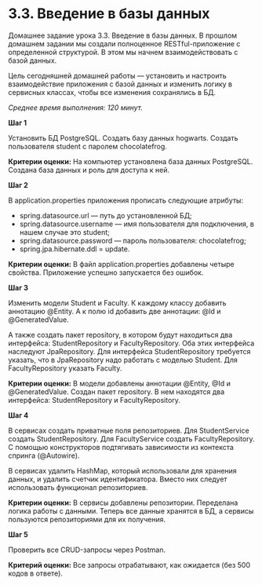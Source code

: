 # 3.3. Введение в базы данных

Домашнее задание урока 3.3. Введение в базы данных.
В прошлом домашнем задании мы создали полноценное RESTful-приложение с определенной структурой. В этом мы начнем взаимодействовать с базой данных.

Цель сегодняшней домашней работы — установить и настроить взаимодействие приложения с базой данных и изменить логику в сервисных классах, чтобы все изменения сохранялись в БД.

*Среднее время выполнения: 120 минут.*


**Шаг 1**

Установить БД PostgreSQL. Создать базу данных hogwarts. Создать пользователя student с паролем chocolatefrog.

**Критерии оценки:** На компьютер установлена база данных PostgreSQL. Создана база данных и роль для доступа к ней.


**Шаг 2**

В application.properties приложения прописать следующие атрибуты:

- spring.datasource.url — путь до установленной БД;
- spring.datasource.username — имя пользователя для подключения, в нашем случае это student;
- spring.datasource.password — пароль пользователя: chocolatefrog;
- spring.jpa.hibernate.ddl = update.

**Критерии оценки:** В файл application.properties добавлены четыре свойства. Приложение успешно запускается без ошибок.

**Шаг 3**

Изменить модели Student и Faculty. К каждому классу добавить аннотацию @Entity. А к полю id добавить две аннотации: @Id и @GeneratedValue.

А также создать пакет repository, в котором будут находиться два интерфейса: StudentRepository и FacultyRepository. Оба этих интерфейса наследуют JpaRepository. Для интерфейса StudentRepository требуется указать, что в JpaRepository надо работать с моделью Student. Для FacultyRepository указать Faculty.

**Критерии оценки:** В модели добавлены аннотации @Entity, @Id и @GeneratedValue. Создан пакет repository. В нем находятся два интерфейса: StudentRepository и FacultyRepository.


**Шаг 4**

В сервисах создать приватные поля репозиториев. Для StudentService создать StudentRepository. Для FacultyService создать FacultyRepository. С помощью конструкторов подтягивать зависимости из контекста спринга (@Autowire).

В сервисах удалить HashMap, который использовали для хранения данных, и удалить счетчик идентификатора. Вместо них следует использовать функционал репозиториев.

**Критерии оценки:** В сервисы добавлены репозитории. Переделана логика работы с данными. Теперь все данные хранятся в БД, а сервисы пользуются репозиториями для их получения.



**Шаг 5**

Проверить все CRUD-запросы через Postman.

**Критерий оценки:** Все запросы отрабатывают, как ожидается (без 500 кодов в ответе).

